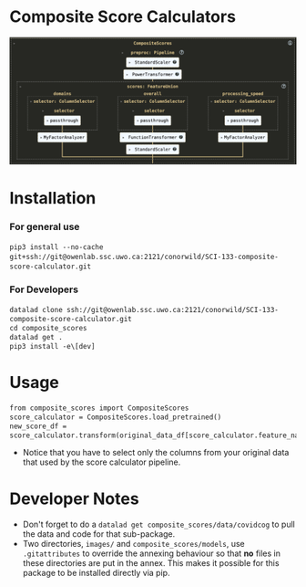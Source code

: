 # Composite Score Calculators

![Schematic Here](images/composite_score_schematic.png "Title")

# Installation
### For general use
`pip3 install --no-cache git+ssh://git@owenlab.ssc.uwo.ca:2121/conorwild/SCI-133-composite-score-calculator.git`

### For Developers
```
datalad clone ssh://git@owenlab.ssc.uwo.ca:2121/conorwild/SCI-133-composite-score-calculator.git
cd composite_scores
datalad get .
pip3 install -e\[dev]
```

# Usage
```
from composite_scores import CompositeScores
score_calculator = CompositeScores.load_pretrained()
new_score_df = score_calculator.transform(original_data_df[score_calculator.feature_names_in_])
```
- Notice that you have to select only the columns from your original data that used by the score calculator pipeline.

# Developer Notes
- Don't forget to do a `datalad get composite_scores/data/covidcog` to pull the data and code for that sub-package.
- Two directories, `images/` and `composite_scores/models`, use `.gitattributes` to override the annexing behaviour so that **no** files in these directories are put in the annex. This makes it possible for this package to be installed directly via pip.

